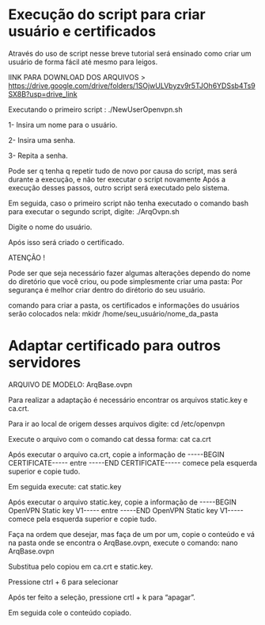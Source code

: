 # Execução do script para criar usuário e certificados

Através do uso de script nesse breve tutorial será ensinado como criar um usuário de forma fácil até mesmo para leigos. 

lINK PARA DOWNLOAD DOS ARQUIVOS > https://drive.google.com/drive/folders/1SOjwULVbyzv9r5TJOh6YDSsb4Ts9SX8B?usp=drive_link

Executando o primeiro script : ./NewUserOpenvpn.sh

1- Insira um nome para o usuário.

2- Insira uma senha.

3- Repita a senha.

Pode ser q tenha q repetir tudo de novo por causa do script, mas será durante a execução, e não ter executar o script novamente
Após a execução desses passos, outro script será executado pelo sistema.

 Em seguida, caso o primeiro script não tenha executado o comando bash para executar o segundo script, digite: ./ArqOvpn.sh

Digite o nome do usuário.

Após isso será criado o certificado.

ATENÇÃO !

Pode ser que seja necessário fazer algumas alterações dependo do nome do diretório que você criou, ou pode simplesmente criar uma pasta:
Por segurança é melhor criar dentro do dirétorio do seu usuário.

comando para criar a pasta,  os certificados e informações do usuários serão colocados nela: mkidr /home/seu_usuário/nome_da_pasta

# Adaptar certificado para outros servidores 

ARQUIVO DE MODELO: ArqBase.ovpn

Para realizar a adaptação é necessário encontrar os arquivos static.key e ca.crt.

Para ir ao local de origem desses arquivos digite: cd /etc/openvpn

Execute o arquivo com o comando cat dessa forma: cat ca.crt
 
Após executar o arquivo ca.crt, copie a informação de -----BEGIN CERTIFICATE----- entre -----END CERTIFICATE----- comece pela esquerda superior e copie tudo.

Em seguida execute: cat static.key

Após executar o arquivo  static.key, copie a informação de -----BEGIN OpenVPN Static key V1----- entre -----END OpenVPN Static key V1----- comece pela esquerda superior e copie tudo.

Faça na ordem que desejar, mas faça de um por um, copie o conteúdo e vá na pasta onde se encontra o ArqBase.ovpn, execute o comando: nano ArqBase.ovpn

Substitua pelo copiou em ca.crt e static.key.

Pressione ctrl + 6 para selecionar

Após ter feito a seleção, pressione crtl + k para “apagar”.

Em seguida cole o conteúdo copiado.
